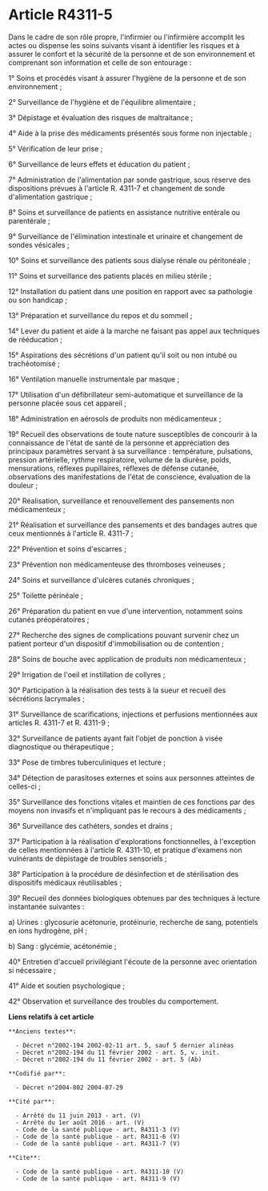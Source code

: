# Article R4311-5

Dans le cadre de son rôle propre, l'infirmier ou l'infirmière accomplit les actes ou dispense les soins suivants visant à
identifier les risques et à assurer le confort et la sécurité de la personne et de son environnement et comprenant son
information et celle de son entourage :

1° Soins et procédés visant à assurer l'hygiène de la personne et de son environnement ;

2° Surveillance de l'hygiène et de l'équilibre alimentaire ;

3° Dépistage et évaluation des risques de maltraitance ;

4° Aide à la prise des médicaments présentés sous forme non injectable ;

5° Vérification de leur prise ;

6° Surveillance de leurs effets et éducation du patient ;

7° Administration de l'alimentation par sonde gastrique, sous réserve des dispositions prévues à l'article R. 4311-7 et
changement de sonde d'alimentation gastrique ;

8° Soins et surveillance de patients en assistance nutritive entérale ou parentérale ;

9° Surveillance de l'élimination intestinale et urinaire et changement de sondes vésicales ;

10° Soins et surveillance des patients sous dialyse rénale ou péritonéale ;

11° Soins et surveillance des patients placés en milieu stérile ;

12° Installation du patient dans une position en rapport avec sa pathologie ou son handicap ;

13° Préparation et surveillance du repos et du sommeil ;

14° Lever du patient et aide à la marche ne faisant pas appel aux techniques de rééducation ;

15° Aspirations des sécrétions d'un patient qu'il soit ou non intubé ou trachéotomisé ;

16° Ventilation manuelle instrumentale par masque ;

17° Utilisation d'un défibrillateur semi-automatique et surveillance de la personne placée sous cet appareil ;

18° Administration en aérosols de produits non médicamenteux ;

19° Recueil des observations de toute nature susceptibles de concourir à la connaissance de l'état de santé de la personne et
appréciation des principaux paramètres servant à sa surveillance : température, pulsations, pression artérielle, rythme
respiratoire, volume de la diurèse, poids, mensurations, réflexes pupillaires, réflexes de défense cutanée, observations des
manifestations de l'état de conscience, évaluation de la douleur ;

20° Réalisation, surveillance et renouvellement des pansements non médicamenteux ;

21° Réalisation et surveillance des pansements et des bandages autres que ceux mentionnés à l'article R. 4311-7 ;

22° Prévention et soins d'escarres ;

23° Prévention non médicamenteuse des thromboses veineuses ;

24° Soins et surveillance d'ulcères cutanés chroniques ;

25° Toilette périnéale ;

26° Préparation du patient en vue d'une intervention, notamment soins cutanés préopératoires ;

27° Recherche des signes de complications pouvant survenir chez un patient porteur d'un dispositif d'immobilisation ou de
contention ;

28° Soins de bouche avec application de produits non médicamenteux ;

29° Irrigation de l'oeil et instillation de collyres ;

30° Participation à la réalisation des tests à la sueur et recueil des sécrétions lacrymales ;

31° Surveillance de scarifications, injections et perfusions mentionnées aux articles R. 4311-7 et R. 4311-9 ;

32° Surveillance de patients ayant fait l'objet de ponction à visée diagnostique ou thérapeutique ;

33° Pose de timbres tuberculiniques et lecture ;

34° Détection de parasitoses externes et soins aux personnes atteintes de celles-ci ;

35° Surveillance des fonctions vitales et maintien de ces fonctions par des moyens non invasifs et n'impliquant pas le
recours à des médicaments ;

36° Surveillance des cathéters, sondes et drains ;

37° Participation à la réalisation d'explorations fonctionnelles, à l'exception de celles mentionnées à l'article R. 4311-10,
et pratique d'examens non vulnérants de dépistage de troubles sensoriels ;

38° Participation à la procédure de désinfection et de stérilisation des dispositifs médicaux réutilisables ;

39° Recueil des données biologiques obtenues par des techniques à lecture instantanée suivantes :

a) Urines : glycosurie acétonurie, protéinurie, recherche de sang, potentiels en ions hydrogène, pH ;

b) Sang : glycémie, acétonémie ;

40° Entretien d'accueil privilégiant l'écoute de la personne avec orientation si nécessaire ;

41° Aide et soutien psychologique ;

42° Observation et surveillance des troubles du comportement.

**Liens relatifs à cet article**

	**Anciens textes**:

	  - Décret n°2002-194 2002-02-11 art. 5, sauf 5 dernier alinèas
	  - Décret n°2002-194 du 11 février 2002 - art. 5, v. init.
	  - Décret n°2002-194 du 11 février 2002 - art. 5 (Ab)

	**Codifié par**:

	  - Décret n°2004-802 2004-07-29

	**Cité par**:

	  - Arrêté du 11 juin 2013 - art. (V)
	  - Arrêté du 1er août 2016 - art. (V)
	  - Code de la santé publique - art. R4311-3 (V)
	  - Code de la santé publique - art. R4311-6 (V)
	  - Code de la santé publique - art. R4311-7 (V)

	**Cite**:

	  - Code de la santé publique - art. R4311-10 (V)
	  - Code de la santé publique - art. R4311-9 (V)

